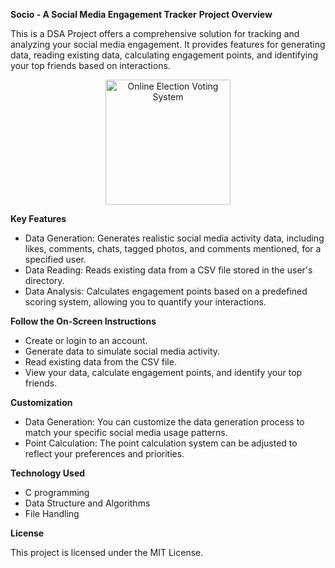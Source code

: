 **Socio - A Social Media Engagement Tracker**
**Project Overview**

This is a DSA Project offers a comprehensive solution for tracking and analyzing your social media engagement. It provides features for generating data, reading existing data, calculating engagement points, and identifying your top friends based on interactions.

<p align="center">
<img src="https://jooinn.com/images/the-social-network-people-networking.jpg" alt="Online Election Voting System" style="width: auto; height: 200px;"/>
</p>

**Key Features**

* Data Generation: Generates realistic social media activity data, including likes, comments, chats, tagged photos, and comments mentioned, for a specified user.
* Data Reading: Reads existing data from a CSV file stored in the user's directory.
* Data Analysis: Calculates engagement points based on a predefined scoring system, allowing you to quantify your interactions.

**Follow the On-Screen Instructions**
* Create or login to an account.
* Generate data to simulate social media activity.
* Read existing data from the CSV file.
* View your data, calculate engagement points, and identify your top friends.

**Customization**
* Data Generation: You can customize the data generation process to match your specific social media usage patterns.
* Point Calculation: The point calculation system can be adjusted to reflect your preferences and priorities.

**Technology Used**

* C programming
* Data Structure and Algorithms
* File Handling

**License**

This project is licensed under the MIT License.
